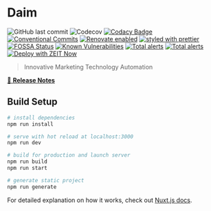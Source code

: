 # Daim

![GitHub last commit](https://img.shields.io/github/last-commit/shadow81627/daim.svg)
![Codecov](https://img.shields.io/codecov/c/github/shadow81627/daim.svg)
[![Codacy Badge](https://api.codacy.com/project/badge/Grade/c8bbe26d653044de8c944c3a9e2fb0e2)](https://www.codacy.com/app/damien.robinson/daim?utm_source=github.com\&utm_medium=referral\&utm_content=shadow81627/daim\&utm_campaign=Badge_Grade)
[![Conventional Commits](https://img.shields.io/badge/Conventional%20Commits-1.0.0-yellow.svg)](https://conventionalcommits.org)
[![Renovate enabled](https://img.shields.io/badge/renovate-enabled-brightgreen.svg)](https://renovatebot.com/)
[![styled with prettier](https://img.shields.io/badge/styled_with-prettier-ff69b4.svg)](https://github.com/prettier/prettier)
[![FOSSA Status](https://app.fossa.io/api/projects/git%2Bgithub.com%2Fshadow81627%2Fdaim.svg?type=shield)](https://app.fossa.io/projects/git%2Bgithub.com%2Fshadow81627%2Fdaim?ref=badge_shield)
[![Known Vulnerabilities](https://snyk.io/test/github/shadow81627/daim/badge.svg)](https://snyk.io/test/github/shadow81627/daim)
[![Total alerts](https://img.shields.io/lgtm/alerts/g/shadow81627/daim.svg?logo=lgtm\&logoWidth=18)](https://lgtm.com/projects/g/shadow81627/daim/alerts/)
[![Total alerts](https://img.shields.io/lgtm/alerts/g/shadow81627/daim.svg?logo=lgtm\&logoWidth=18)](https://lgtm.com/projects/g/shadow81627/daim/alerts/)
[![Deploy with ZEIT Now](https://zeit.co/button)](https://zeit.co/new/project?template=https://github.com/shadow81627/daim)

> Innovative Marketing Technology Automation

[📖 **Release Notes**](https://github.com/shadow81627/daim/blob/master/CHANGELOG.md)

## Build Setup

```bash
# install dependencies
npm run install

# serve with hot reload at localhost:3000
npm run dev

# build for production and launch server
npm run build
npm run start

# generate static project
npm run generate
```

For detailed explanation on how it works, check out [Nuxt.js docs](https://nuxtjs.org).
